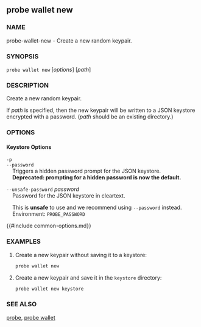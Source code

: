 ## probe wallet new

### NAME

probe-wallet-new - Create a new random keypair.

### SYNOPSIS

``probe wallet new`` [*options*] [*path*]

### DESCRIPTION

Create a new random keypair.

If *path* is specified, then the new keypair will be written to a JSON keystore encrypted with a password.
(*path* should be an existing directory.)

### OPTIONS

#### Keystore Options

`-p`  
`--password`  
&nbsp;&nbsp;&nbsp;&nbsp;Triggers a hidden password prompt for the JSON keystore.  
&nbsp;&nbsp;&nbsp;&nbsp;**Deprecated: prompting for a hidden password is now the default.**

`--unsafe-password` *password*  
&nbsp;&nbsp;&nbsp;&nbsp;Password for the JSON keystore in cleartext.

&nbsp;&nbsp;&nbsp;&nbsp;This is **unsafe** to use and we recommend using `--password` instead.  
&nbsp;&nbsp;&nbsp;&nbsp;Environment: `PROBE_PASSWORD`

{{#include common-options.md}}

### EXAMPLES

1. Create a new keypair without saving it to a keystore:
    ```sh
    probe wallet new
    ```

2. Create a new keypair and save it in the `keystore` directory:
    ```sh
    probe wallet new keystore
    ```

### SEE ALSO

[probe](./probe.md), [probe wallet](./probe-wallet.md)
